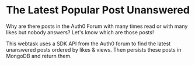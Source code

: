 # The Latest Popular Post Unanswered
Why are there posts in the Auth0 Forum with many times read or with many likes but nobody answers?
  Let's know which are those posts! 

This webtask uses a SDK API from the Auth0 forum to find the latest unanswered posts ordered by likes &amp; views. Then persists these posts in MongoDB and return them. 
